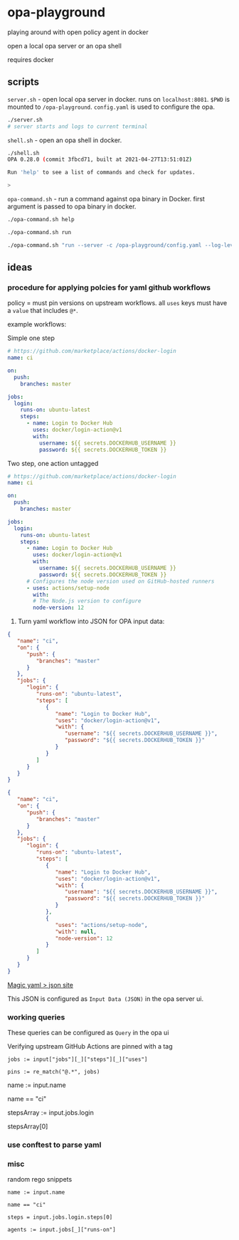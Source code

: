 # opa-playground

playing around with open policy agent in docker

open a local opa server or an opa shell

requires docker

## scripts

`server.sh` - open local opa server in docker.  runs on `localhost:8081`. `$PWD` is mounted to `/opa-playground`.  `config.yaml` is used to configure the opa.

```bash
./server.sh
# server starts and logs to current terminal

```

`shell.sh` - open an opa shell in docker.

```bash
./shell.sh
OPA 0.28.0 (commit 3fbcd71, built at 2021-04-27T13:51:01Z)

Run 'help' to see a list of commands and check for updates.

> 

```

`opa-command.sh` - run a command against opa binary in Docker. first argument is passed to opa binary in docker.

```bash
./opa-command.sh help

./opa-command.sh run

./opa-command.sh "run --server -c /opa-playground/config.yaml --log-level debug"

```

## ideas

### procedure for applying polcies for yaml github workflows

policy = must pin versions on upstream workflows.  all `uses` keys must have a `value` that includes `@*`.

example workflows:

Simple one step

```yaml
# https://github.com/marketplace/actions/docker-login
name: ci

on:
  push:
    branches: master

jobs:
  login:
    runs-on: ubuntu-latest
    steps:
      - name: Login to Docker Hub
        uses: docker/login-action@v1
        with:
          username: ${{ secrets.DOCKERHUB_USERNAME }}
          password: ${{ secrets.DOCKERHUB_TOKEN }}

```

Two step, one action untagged

```yaml
# https://github.com/marketplace/actions/docker-login
name: ci

on:
  push:
    branches: master

jobs:
  login:
    runs-on: ubuntu-latest
    steps:
      - name: Login to Docker Hub
        uses: docker/login-action@v1
        with:
          username: ${{ secrets.DOCKERHUB_USERNAME }}
          password: ${{ secrets.DOCKERHUB_TOKEN }}
      # Configures the node version used on GitHub-hosted runners
      - uses: actions/setup-node
        with:
        # The Node.js version to configure
        node-version: 12


```

1) Turn yaml workflow into JSON for OPA input data:

```json
{
   "name": "ci",
   "on": {
      "push": {
         "branches": "master"
      }
   },
   "jobs": {
      "login": {
         "runs-on": "ubuntu-latest",
         "steps": [
            {
               "name": "Login to Docker Hub",
               "uses": "docker/login-action@v1",
               "with": {
                  "username": "${{ secrets.DOCKERHUB_USERNAME }}",
                  "password": "${{ secrets.DOCKERHUB_TOKEN }}"
               }
            }
         ]
      }
   }
}

```

```json
{
   "name": "ci",
   "on": {
      "push": {
         "branches": "master"
      }
   },
   "jobs": {
      "login": {
         "runs-on": "ubuntu-latest",
         "steps": [
            {
               "name": "Login to Docker Hub",
               "uses": "docker/login-action@v1",
               "with": {
                  "username": "${{ secrets.DOCKERHUB_USERNAME }}",
                  "password": "${{ secrets.DOCKERHUB_TOKEN }}"
               }
            },
            {
               "uses": "actions/setup-node",
               "with": null,
               "node-version": 12
            }
         ]
      }
   }
}
```


[Magic yaml > json site](https://www.convertjson.com/yaml-to-json.htm)

This JSON is configured as `Input Data (JSON)` in the opa server ui.

### working queries

These queries can be configured as `Query` in the opa ui

Verifying upstream GitHub Actions are pinned with a tag

```rego
jobs := input["jobs"][_]["steps"][_]["uses"]

pins := re_match("@.*", jobs)

```

name := input.name

name == "ci"

stepsArray := input.jobs.login

stepsArray[0]

### use conftest to parse yaml


### misc

random rego snippets

```rego
name := input.name

name == "ci"

steps = input.jobs.login.steps[0]

agents := input.jobs[_]["runs-on"]

```